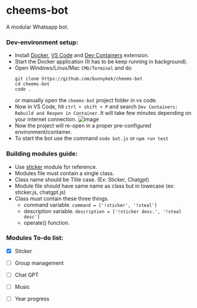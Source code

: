 # cheems-bot
A modular Whatsapp bot.

### Dev-environment setup:
- Install [Docker](https://docs.docker.com/engine/install/), [VS Code](https://code.visualstudio.com/download) and [Dev Containers](https://marketplace.visualstudio.com/items?itemName=ms-vscode-remote.remote-containers) extension.
- Start the Docker application (It has to be keep running in background).
- Open Windows/Linux/Mac `CMD/Terminal` and do
  ```
  git clone https://github.com/bunnykek/cheems-bot
  cd cheems-bot
  code .
  ```
  or manually open the `cheems-bot` project folder in vs code.
- Now in VS Code, hit `ctrl + shift + P` and search `Dev Containers: Rebuild and Reopen in Container`. 
It will take few minutes depending on your internet connection.
![image](https://github.com/bunnykek/cheems-bot/assets/67633271/57f6584b-926f-4ede-abe2-46f78d991553)
- Now the project will re-open in a proper pre-configured environment/container.
- To start the bot use the command `node bot.js` or `npm run test`

### Building modules guide:
- Use [sticker](https://github.com/bunnykek/cheems-bot/blob/main/modules/sticker.js) module for reference.
- Modules file must contain a single class.
- Class name should be Title case. (Ex: Sticker, Chatgpt)
- Module file should have same name as class but in lowecase (ex: sticker.js, chatgpt.js)
- Class must contain these three things.
  - command variable. `command = ['!sticker', '!steal']`
  - description variable. `description = ['!sticker desc.', '!steal desc']`
  - operate() function.

### Modules To-do list:
- [x] Sticker
- [ ] Group management
- [ ] Chat GPT
- [ ] Music
- [ ] Year progress

